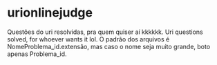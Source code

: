 # urionlinejudge
Questões do uri resolvidas, pra quem quiser aí kkkkkk. Uri questions solved, for whoever wants it lol. O padrão dos arquivos é NomeProblema_id.extensão, mas caso o nome seja muito grande, boto apenas Problema_id.
